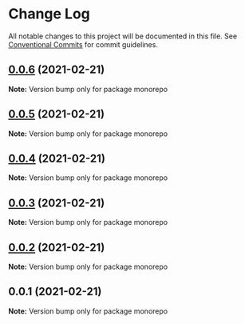 # Change Log

All notable changes to this project will be documented in this file.
See [Conventional Commits](https://conventionalcommits.org) for commit guidelines.

## [0.0.6](https://github.com/petermikitsh/lerna-yarn-test/compare/v0.0.5...v0.0.6) (2021-02-21)

**Note:** Version bump only for package monorepo





## [0.0.5](https://github.com/petermikitsh/lerna-yarn-test/compare/v0.0.4...v0.0.5) (2021-02-21)

**Note:** Version bump only for package monorepo





## [0.0.4](https://github.com/petermikitsh/lerna-yarn-test/compare/v0.0.3...v0.0.4) (2021-02-21)

**Note:** Version bump only for package monorepo





## [0.0.3](https://github.com/petermikitsh/lerna-yarn-test/compare/v0.0.2...v0.0.3) (2021-02-21)

**Note:** Version bump only for package monorepo





## [0.0.2](https://github.com/petermikitsh/lerna-yarn-test/compare/v0.0.1...v0.0.2) (2021-02-21)

**Note:** Version bump only for package monorepo





## 0.0.1 (2021-02-21)

**Note:** Version bump only for package monorepo
